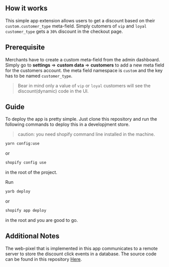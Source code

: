 ## How it works

This simple app extension allows users to get a discount based on their `custom.customer_type` meta-field. Simply cutomers of `vip` and `loyal` `customer_type` gets a `30%` discount in the checkout page.


## Prerequisite 

Merchants have to create a custom meta-field from the admin dashboard. Simply go to **settings** => **custom data** => **customers** to add a new meta field for the customers account. the meta field namespace is `custom` and the key has to be named `customer_type`. 

> Bear in mind only a value of `vip` or `loyal` customers will see the discount(dynamic) code in the UI.

## Guide

To deploy the app is pretty simple. Just clone this repository and run the following commands to deploy this in a developjment store.

> caution: you need shopify command line installed in the machine.

```sh
yarn config:use
``` 

or 

```sh
shopify config use

```

in the root of the project.

Run 

```sh
yarb deploy
```
or
```sh
shopify app deploy
```
in the root and you are good to go.

## Additional Notes

The web-pixel that is implemented in this app communicates to a remote server to store the discount click events in a database. The source code can be found in this repository [Here](https://github.com/RiadHossain43/prisma-node-express).


